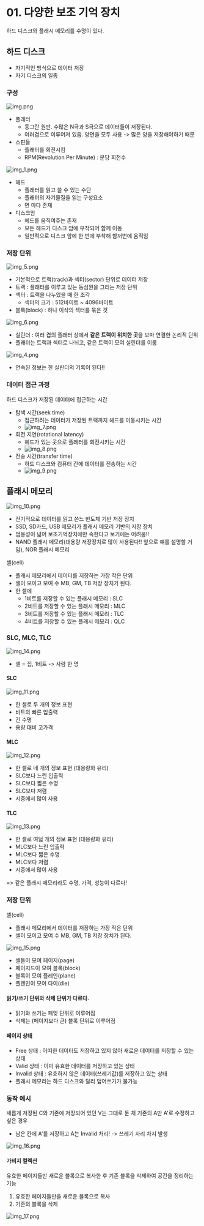 # 01. 다양한 보조 기억 장치
하드 디스크와 플래시 메모리를 수명이 있다.  

## 하드 디스크
- 자기적인 방식으로 데이터 저장
- 자기 디스크의 일종

### 구성
![img.png](imgs/img.png)
- 플래터
    - 동그란 원판. 수많은 N극과 S극으로 데이터들이 저장된다.
    - 여러겹으로 이루어져 있음. 양면을 모두 사용 -> 많은 양을 저장해야하기 때문
- 스핀들
    - 플래터를 회전시킴
    - RPM(Revolution Per Minute) : 분당 회전수


![img_1.png](imgs/img_1.png)


- 헤드
    - 플래터를 읽고 쓸 수 있는 수단
    - 플래터의 자기물질을 읽는 구성요소
    - 면 마다 존재
- 디스크암
    - 헤드를 움직여주는 존재
    - 모든 헤드가 디스크 암에 부착되어 함께 이동
    - 일반적으로 디스크 암에 한 번에 부착해 함꺼번에 움직임

### 저장 단위
![img_5.png](imgs/img_5.png)

- 기본적으로 트랙(track)과 섹터(sector) 단위로 데이터 저장
- 트랙 : 플래터를 이루고 있는 동심원을 그리는 저장 단위
- 섹터 : 트랙을 나누었을 때 한 조각
    - 섹터의 크기 : 512바이트 ~ 4096바이트
- 블록(block) : 하나 이삭의 섹터를 묶은 것


![img_6.png](imgs/img_6.png)

- 실린더 : 여러 겹의 플래터 상에서 **같은 트랙이 위치한 곳**을 보마 연결한 논리적 단위
- 플래터는 트랙과 섹터로 나뉘고, 같은 트랙이 모여 실린더를 이룸

![img_4.png](imgs/img_4.png)

- 연속된 정보는 한 실린더의 기록이 된다!!

### 데이터 접근 과정
하드 디스크가 저장된 데이터에 접근하는 시간  
- 탐색 시간(seek time)
  - 접근하려는 데이터가 저장된 트랙까지 헤드를 이동시키는 시간
  - ![img_7.png](imgs/img_7.png)
- 회전 지연(rotational latency)
  - 헤드가 있는 곳으로 플래터를 회전시키는 시간
  - ![img_8.png](imgs/img_8.png)
- 전송 시간(transfer time)
  - 하드 디스크와 컴퓨터 간에 데이터를 전송하는 시간
  - ![img_9.png](imgs/img_9.png)

## 플래시 메모리
![img_10.png](imgs/img_10.png)

- 전기적으로 데이터를 읽고 쓴느 반도체 기반 저장 장치
- SSD, SD카드, USB 메모리가 플래시 메모리 기반의 저장 장치
- 범용성이 넒어 보조기억장치에만 속한다고 보기에는 어려움!!
- NAND 플래시 메모리(대용량 저장장치로 많이 사용된다!! 앞으로 얘를 설명할 거임), NOR 플래시 메모리

셀(cell)  
- 플래시 메모리에서 데이터를 저장하는 가장 작은 단위
- 셀이 모이고 모여 수 MB, GM, TB 저장 장치가 된다.
- 한 셀에
  - 1비트를 저장할 수 있는 플래시 메모리 : SLC
  - 2비트를 저장할 수 있는 플래시 메모리 : MLC
  - 3비트를 저장할 수 있는 플래시 메모리 : TLC
  - 4비트를 저장할 수 있는 플래시 메모리 : QLC

### SLC, MLC, TLC
![img_14.png](imgs/img_14.png)

- 셀 = 집, 1비트 -> 사람 한 명

#### SLC
![img_11.png](imgs/img_11.png)

- 한 셀로 두 개의 정보 표현
- 비트의 빠른 입출력
- 긴 수명
- 용량 대비 고가격

#### MLC
![img_12.png](imgs/img_12.png)

- 한 셀로 네 개의 정보 표현 (대용량화 유리)
- SLC보다 느린 입출력
- SLC보다 짧은 수명
- SLC보다 저렴
- 시중에서 많이 사용 

#### TLC
![img_13.png](imgs/img_13.png)

- 한 셀로 여덟 개의 정보 표현 (대용량화 유리)
- MLC보다 느린 입출력
- MLC보다 짧은 수명
- MLC보다 저렴
- 시중에서 많이 사용 

=> 같은 플래시 메모리라도 수명, 가격, 성능이 다르다!

### 저장 단위
셀(cell)
- 플래시 메모리에서 데이터를 저장하는 가장 작은 단위
- 셀이 모이고 모여 수 MB, GM, TB 저장 장치가 된다.

![img_15.png](imgs/img_15.png)

- 셀들이 모여 페이지(page)
- 페이지드이 모여 블록(block)
- 블록이 모여 플레인(plane)
- 플렌인이 모여 다이(die)

#### 읽기/쓰기 단위와 삭제 단위가 다르다.  
- 읽기와 쓰기는 페잊 단위로 이루어짐
- 삭제는 (페이지보다 큰) 블록 단위로 이루어짐

#### 페이지 상태
- Free 상태 : 어떠한 데이터도 저장하고 있지 않아 새로운 데이터를 저장할 수 있는 상태
- Valid 상태 : 이미 유효한 데이터를 저장하고 있는 상태
- Invalid 상태 : 유효하지 않은 데이터(쓰레기값)를 저장하고 있는 상태
- 플래시 메모리는 하드 디스크와 달리 덮어쓰기가 불가능

### 동작 예시
새롭게 저장된 C와 기존에 저장되어 있던 V는 그대로 둔 채 기존의 A만 A'로 수정하고 싶은 경우
- 남은 칸에 A'를 저장하고 A는 Invalid 처리! -> 쓰레기 자리 차지 발생

![img_16.png](imgs/img_16.png)


#### 가비지 컬렉션
유효한 페이지들만 새로운 블록으로 복사한 후 기존 블록을 삭제하여 공간을 정리하는 기능  

1. 유효한 페이지들만을 새로운 블록으로 복사
2. 기존의 블록을 삭제

![img_17.png](imgs/img_17.png)